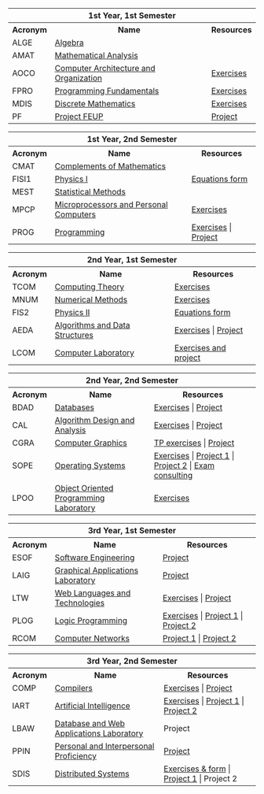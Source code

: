 <table>
    <tr>
        <th colspan="3">1st Year, 1st Semester</th>
    </tr>
    <tr>
        <th>Acronym</th>
        <th>Name</th>
        <th>Resources</th>
    </tr>
    <tr>
        <td>ALGE</td>
        <td><a href="https://sigarra.up.pt/feup/en/ucurr_geral.ficha_uc_view?pv_ocorrencia_id=436423">Algebra</a></td>
        <td></td>
    </tr>
    <tr>
        <td>AMAT</td>
        <td><a href="https://sigarra.up.pt/feup/en/ucurr_geral.ficha_uc_view?pv_ocorrencia_id=436424">Mathematical Analysis</a></td>
        <td></td>
    </tr>
    <tr>
        <td>AOCO</td>
        <td><a href="https://sigarra.up.pt/feup/en/ucurr_geral.ficha_uc_view?pv_ocorrencia_id=436427">Computer Architecture and Organization</a></td>
        <td>
            <a href="https://github.com/dmfrodrigues/feup-aoco-ex">Exercises</a>
        </td>
    </tr>
    <tr>
        <td>FPRO</td>
        <td><a href="https://sigarra.up.pt/feup/en/ucurr_geral.ficha_uc_view?pv_ocorrencia_id=436425">Programming Fundamentals</a></td>
        <td>
            <a href="https://github.com/dmfrodrigues/feup-fpro-ex">Exercises</a>
        </td>
    </tr>
    <tr>
        <td>MDIS</td>
        <td><a href="https://sigarra.up.pt/feup/en/ucurr_geral.ficha_uc_view?pv_ocorrencia_id=436426">Discrete Mathematics</a></td>
        <td>
            <a href="https://github.com/dmfrodrigues/feup-mdis-ex">Exercises</a>
        </td>
    </tr>
    <tr>
        <td>PF</td>
        <td><a href="https://sigarra.up.pt/feup/en/ucurr_geral.ficha_uc_view?pv_ocorrencia_id=438941">Project FEUP</a></td>
        <td>
            <a href="https://github.com/dmfrodrigues/feup-pf-proj">Project</a>
        </td>
    </tr>
</table>

<table>
    <tr>
        <th colspan="3">1st Year, 2nd Semester</th>
    </tr>
    <tr>
        <th>Acronym</th>
        <th>Name</th>
        <th>Resources</th>
    </tr>
    <tr>
        <td>CMAT</td>
        <td><a href="https://sigarra.up.pt/feup/en/ucurr_geral.ficha_uc_view?pv_ocorrencia_id=436428">Complements of Mathematics</a></td>
        <td></td>
    </tr>
    <tr>
        <td>FISI1</td>
        <td><a href="https://sigarra.up.pt/feup/en/ucurr_geral.ficha_uc_view?pv_ocorrencia_id=436429">Physics I</a></td>
        <td>
            <a href="https://github.com/dmfrodrigues/feup-fis1-form">Equations form</a>
        </td>
    </tr>
    <tr>
        <td>MEST</td>
        <td><a href="https://sigarra.up.pt/feup/en/ucurr_geral.ficha_uc_view?pv_ocorrencia_id=436432">Statistical Methods</a></td>
        <td></td>
    </tr>
    <tr>
        <td>MPCP</td>
        <td><a href="https://sigarra.up.pt/feup/en/ucurr_geral.ficha_uc_view?pv_ocorrencia_id=436431">Microprocessors and Personal Computers</a></td>
        <td>
            <a href="https://github.com/dmfrodrigues/feup-mpcp-ex">Exercises</a>
        </td>
    </tr>
    <tr>
        <td>PROG</td>
        <td><a href="https://sigarra.up.pt/feup/en/ucurr_geral.ficha_uc_view?pv_ocorrencia_id=436430">Programming</a></td>
        <td>
            <a href="https://github.com/dmfrodrigues/feup-prog-ex">Exercises</a> | 
            <a href="https://github.com/dmfrodrigues/feup-prog-proj">Project</a>
        </td>
    </tr>
</table>

<table>
    <tr>
        <th colspan="3">2nd Year, 1st Semester</th>
    </tr>
    <tr>
        <th>Acronym</th>
        <th>Name</th>
        <th>Resources</th>
    </tr>
    <tr>
        <td>TCOM</td>
        <td><a href="https://sigarra.up.pt/feup/en/ucurr_geral.ficha_uc_view?pv_ocorrencia_id=436437">Computing Theory</a></td>
        <td>
            <a href="https://github.com/dmfrodrigues/feup-tcom-ex">Exercises</a>
        </td>
    </tr>
    <tr>
        <td>MNUM</td>
        <td><a href="https://sigarra.up.pt/feup/en/ucurr_geral.ficha_uc_view?pv_ocorrencia_id=436436">Numerical Methods</a></td>
        <td>
            <a href="https://github.com/dmfrodrigues/feup-mnum-ex">Exercises</a>
        </td>
    </tr>
    <tr>
        <td>FIS2</td>
        <td><a href="https://sigarra.up.pt/feup/en/ucurr_geral.ficha_uc_view?pv_ocorrencia_id=436434">Physics II</a></td>
        <td>
            <a href="https://github.com/dmfrodrigues/feup-fis2-form">Equations form</a>
        </td>
    </tr>
    <tr>
        <td>AEDA</td>
        <td><a href="https://sigarra.up.pt/feup/en/ucurr_geral.ficha_uc_view?pv_ocorrencia_id=436433">Algorithms and Data Structures</a></td>
        <td>
            <a href="https://github.com/dmfrodrigues/feup-aeda-ex">Exercises</a> | 
            <a href="https://github.com/dmfrodrigues/feup-aeda-proj">Project</a>
        </td>
    </tr>
    <tr>
        <td>LCOM</td>
        <td><a href="https://sigarra.up.pt/feup/en/ucurr_geral.ficha_uc_view?pv_ocorrencia_id=436435">Computer Laboratory</a></td>
        <td>
            <a href="https://github.com/dmfrodrigues/feup-lcom">Exercises and project</a>
        </td>
    </tr>
</table>

<table>
    <tr>
        <th colspan="3">2nd Year, 2nd Semester</th>
    </tr>
    <tr>
        <th>Acronym</th>
        <th>Name</th>
        <th>Resources</th>
    </tr>
    <tr>
        <td>BDAD</td>
        <td><a href="https://sigarra.up.pt/feup/en/ucurr_geral.ficha_uc_view?pv_ocorrencia_id=436439">Databases</a></td>
        <td>
            <a href="https://github.com/dmfrodrigues/feup-bdad-ex">Exercises</a> | 
            <a href="https://github.com/dmfrodrigues/feup-bdad-proj">Project</a>
        </td>
    </tr>
    <tr>
        <td>CAL</td>
        <td><a href="https://sigarra.up.pt/feup/en/ucurr_geral.ficha_uc_view?pv_ocorrencia_id=436441">Algorithm Design and Analysis</a></td>
        <td>
            <a href="https://github.com/dmfrodrigues/feup-cal-ex">Exercises</a> |
            <a href="https://github.com/dmfrodrigues/feup-cal-proj">Project</a>
        </td>
    </tr>
    <tr>
        <td>CGRA</td>
        <td><a href="https://sigarra.up.pt/feup/en/ucurr_geral.ficha_uc_view?pv_ocorrencia_id=436438">Computer Graphics</a></td>
        <td>
            <a href="https://github.com/dmfrodrigues/feup-cgra-tp">TP exercises</a> | 
            <a href="https://github.com/dmfrodrigues/feup-cgra-proj">Project</a>
        </td>
    </tr>
    <tr>
        <td>SOPE</td>
        <td><a href="https://sigarra.up.pt/feup/en/ucurr_geral.ficha_uc_view?pv_ocorrencia_id=436440">Operating Systems</a></td>
        <td>
            <a href="https://github.com/dmfrodrigues/feup-sope-ex">Exercises</a> |
            <a href="https://github.com/dmfrodrigues/feup-sope-proj1">Project 1</a> |
            <a href="https://github.com/dmfrodrigues/feup-sope-proj2">Project 2</a> |
            <a href="https://github.com/dmfrodrigues/feup-sope-exam">Exam consulting</a>
        </td>
    </tr>
    <tr>
        <td>LPOO</td>
        <td><a href="https://sigarra.up.pt/feup/en/ucurr_geral.ficha_uc_view?pv_ocorrencia_id=436442">Object Oriented Programming Laboratory</a></td>
        <td>
            <a href="https://github.com/dmfrodrigues/feup-lpoo-ex">Exercises</a>
        </td>
    </tr>
</table>

<table>
    <tr>
        <th colspan="3">3rd Year, 1st Semester</th>
    </tr>
    <tr>
        <th>Acronym</th>
        <th>Name</th>
        <th>Resources</th>
    </tr>
    <tr>
        <td>ESOF</td>
        <td><a href="https://sigarra.up.pt/feup/en/UCURR_GERAL.FICHA_UC_VIEW?pv_ocorrencia_id=459481">Software Engineering</a></td>
        <td>
            <a href="https://github.com/dmfrodrigues/feup-esof-proj">Project</a>
        </td>
    </tr>
    <tr>
        <td>LAIG</td>
        <td><a href="https://sigarra.up.pt/feup/en/UCURR_GERAL.FICHA_UC_VIEW?pv_ocorrencia_id=459484">Graphical Applications Laboratory</a></td>
        <td>
            <a href="https://github.com/dmfrodrigues/feup-laig-proj">Project</a>
        </td>
    </tr>
    <tr>
        <td>LTW</td>
        <td><a href="https://sigarra.up.pt/feup/en/UCURR_GERAL.FICHA_UC_VIEW?pv_ocorrencia_id=459485">Web Languages and Technologies</a></td>
        <td>
            <a href="https://github.com/dmfrodrigues/feup-ltw-ex">Exercises</a> | 
            <a href="https://github.com/dmfrodrigues/feup-ltw-proj">Project</a>
        </td>
    </tr>
    <tr>
        <td>PLOG</td>
        <td><a href="https://sigarra.up.pt/feup/en/UCURR_GERAL.FICHA_UC_VIEW?pv_ocorrencia_id=459482">Logic Programming</a></td>
        <td>
            <a href="https://github.com/dmfrodrigues/feup-plog-ex">Exercises</a> |
            <a href="https://github.com/dmfrodrigues/feup-plog-tp1">Project 1</a> |
            <a href="https://github.com/dmfrodrigues/feup-plog-tp2">Project 2</a>
        </td>
    </tr>
    <tr>
        <td>RCOM</td>
        <td><a href="https://sigarra.up.pt/feup/pt/ucurr_geral.ficha_uc_view?pv_ocorrencia_id=459483">Computer Networks</a></td>
        <td>
            <a href="https://github.com/dmfrodrigues/feup-rcom-l1">Project 1</a> |
            <a href="https://github.com/dmfrodrigues/feup-rcom-l2">Project 2</a>
        </td>
    </tr>
</table>

<table>
    <tr>
        <th colspan="3">3rd Year, 2nd Semester</th>
    </tr>
    <tr>
        <th>Acronym</th>
        <th>Name</th>
        <th>Resources</th>
    </tr>
    <tr>
        <td>COMP</td>
        <td><a href="https://sigarra.up.pt/feup/en/ucurr_geral.ficha_uc_view?pv_ocorrencia_id=459486">Compilers</a></td>
        <td>
            <a href="https://github.com/dmfrodrigues/feup-comp-ex">Exercises</a> | <a href="https://github.com/dmfrodrigues/feup-comp-proj">Project</a>
        </td>
    </tr>
    <tr>
        <td>IART</td>
        <td><a href="https://sigarra.up.pt/feup/en/ucurr_geral.ficha_uc_view?pv_ocorrencia_id=459487">Artificial Intelligence</a></td>
        <td>
            <a href="https://github.com/dmfrodrigues/feup-iart-ex">Exercises</a> | <a href="https://github.com/dmfrodrigues/feup-iart-proj1">Project 1</a> | <a href="https://github.com/dmfrodrigues/feup-iart-proj2">Project 2</a>
        </td>
    </tr>
    <tr>
        <td>LBAW</td>
        <td><a href="https://sigarra.up.pt/feup/en/ucurr_geral.ficha_uc_view?pv_ocorrencia_id=459490">Database and Web Applications Laboratory</a></td>
        <td>
            Project
        </td>
    </tr>
    <tr>
        <td>PPIN</td>
        <td><a href="https://sigarra.up.pt/feup/en/ucurr_geral.ficha_uc_view?pv_ocorrencia_id=459488">Personal and Interpersonal Proficiency</a></td>
        <td>
            <a href="https://github.com/dmfrodrigues/feup-ppin-proj">Project</a>
        </td>
    </tr>
    <tr>
        <td>SDIS</td>
        <td><a href="https://sigarra.up.pt/feup/en/ucurr_geral.ficha_uc_view?pv_ocorrencia_id=459489">Distributed Systems</a></td>
        <td>
            <a href="https://github.com/dmfrodrigues/feup-sdis-ex">Exercises & form</a> | <a href="https://github.com/dmfrodrigues/feup-sdis-proj1">Project 1</a> | Project 2
        </td>
    </tr>
</table>
